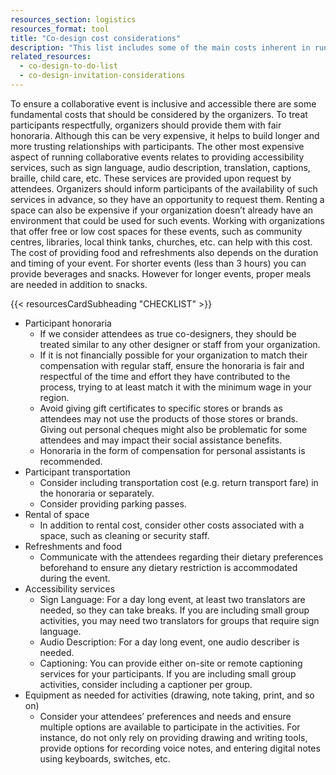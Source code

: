 ```yaml
---
resources_section: logistics
resources_format: tool
title: "Co-design cost considerations"
description: "This list includes some of the main costs inherent in running of a co-design event."
related_resources:
  - co-design-to-do-list
  - co-design-invitation-considerations 
---
```


To ensure a collaborative event is inclusive and accessible there are some fundamental costs that should be considered by the organizers. To treat participants respectfully, organizers should provide them with fair honoraria. Although this can be very expensive, it helps to build longer and more trusting relationships with participants. The other most expensive aspect of running collaborative events relates to providing accessibility services, such as sign language, audio description, translation, captions, braille, child care, etc. These services are provided upon request by attendees. Organizers should inform participants of the availability of such services in advance, so they have an opportunity to request them. Renting a space can also be expensive if your organization doesn’t already have an environment that could be used for such events. Working with organizations that offer free or low cost spaces for these events, such as community centres, libraries, local think tanks, churches, etc. can help with this cost. The cost of providing food and refreshments also depends on the duration and timing of your event. For shorter events (less than 3 hours) you can provide beverages and snacks. However for longer events, proper meals are needed in addition to snacks. 

{{< resourcesCardSubheading "CHECKLIST" >}}

- Participant honoraria
   - If we consider attendees as true co-designers, they should be treated similar to any other designer or staff from your organization. 
   - If it is not financially possible for your organization to match their compensation with regular staff, ensure the honoraria is fair and respectful of the time and effort they have contributed to the process, trying to at least match it with the minimum wage in your region.
   - Avoid giving gift certificates to specific stores or brands as attendees may not use the products of those stores or brands. Giving out personal cheques might also be problematic for some attendees and may impact their social assistance benefits. 
   - Honoraria in the form of compensation for personal assistants is recommended.  
- Participant transportation
   - Consider including transportation cost (e.g. return transport fare) in the honoraria or separately.
   - Consider providing parking passes.
- Rental of space
   - In addition to rental cost, consider other costs associated with a space, such as cleaning or security staff.
- Refreshments and food
   - Communicate with the attendees regarding their dietary preferences beforehand to ensure any dietary restriction is accommodated during the event. 
- Accessibility services
   - Sign Language: For a day long event, at least two translators are needed, so they can take breaks. If you are including small group activities, you may need two translators for groups that require sign language.
   - Audio Description: For a day long event, one audio describer is needed.
   - Captioning: You can provide either on-site or remote captioning services for your participants. If you are including small group activities, consider including a captioner per group. 
- Equipment as needed for activities (drawing, note taking, print, and so on)
   - Consider your attendees’ preferences and needs and ensure multiple options are available to participate in the activities. For instance, do not only rely on providing drawing and writing tools, provide options for recording voice notes, and entering digital notes using keyboards, switches, etc.

